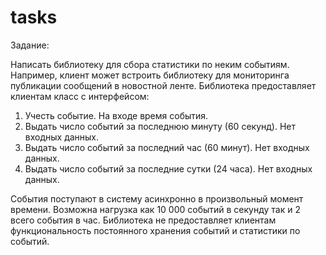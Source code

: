 # tasks
Задание:

Написать библиотеку для сбора статистики по неким событиям. 
Например, клиент может встроить библиотеку для мониторинга публикации сообщений в новостной ленте. 
Библиотека предоставляет клиентам класс с интерфейсом:

1. Учесть событие. На входе время события.
2. Выдать число событий за последнюю минуту (60 секунд). Нет входных данных.
3. Выдать число событий за последний час (60 минут). Нет входных данных.
4. Выдать число событий за последние сутки (24 часа). Нет входных данных.

События поступают в систему асинхронно в произвольный момент времени.
Возможна нагрузка как 10 000 событий в секунду так и 2 всего события в час.
Библиотека не предоставляет клиентам функциональность постоянного хранения событий и статистики по событий.
